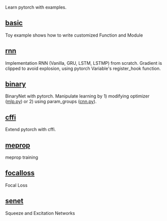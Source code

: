 Learn pytorch with examples.

## [basic](./basic)
Toy example shows how to write customized Function and Module

## [rnn](./rnn)
Implementation RNN (Vanilla, GRU, LSTM, LSTMP) from scratch.
Gradient is clipped to avoid explosion, using pytorch Variable's register_hook function.

## [binary](./binary)
BinaryNet with pytorch.
Manipulate learning by 1) modifying optimizer ([mlp.py](./binary/adam.py#L72)) or 2) using param_groups
([cnn.py](binary/cnn.py#L70)).

## [cffi](./cffi)
Extend pytorch with cffi.

## [meprop](./meprop)
meprop training

## [focalloss](./focalloss)
Focal Loss

## [senet](./senet)
Squeeze and Excitation Networks

